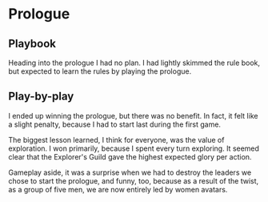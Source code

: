 # Prologue

## Playbook

Heading into the prologue I had no plan. I had lightly skimmed the rule book, but expected to learn the rules by playing the prologue.

## Play-by-play

I ended up winning the prologue, but there was no benefit. In fact, it felt like a slight penalty, because I had to start last during the first game.

The biggest lesson learned, I think for everyone, was the value of exploration. I won primarily, because I spent every turn exploring. It seemed clear that the Explorer's Guild gave the highest expected glory per action.

Gameplay aside, it was a surprise when we had to destroy the leaders we chose to start the prologue, and funny, too, because as a result of the twist, as a group of five men, we are now entirely led by women avatars.
